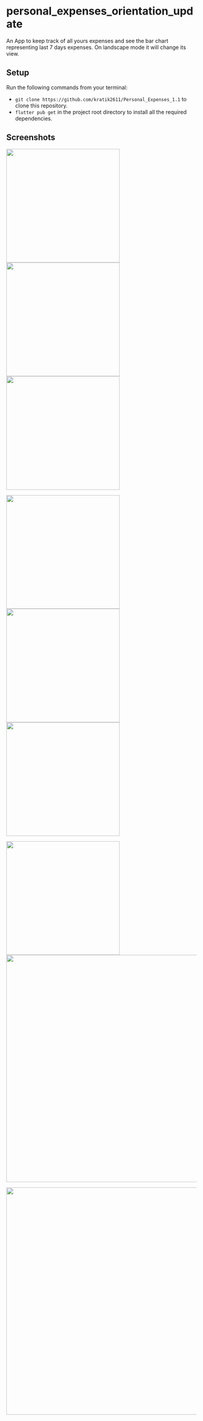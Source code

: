 # personal_expenses_orientation_update

An App to keep track of all yours expenses and see the bar chart representing last 7 days expenses. On landscape mode it will change its view.

## Setup

Run the following commands from your terminal:

- `git clone https://github.com/kratik2611/Personal_Expenses_1.1` to clone this repository.
- `flutter pub get` in the project root directory to install all the required dependencies.

## Screenshots

<img src="https://user-images.githubusercontent.com/81965333/209642048-2f5c812d-77cf-4bd1-bf20-4c95d6dcb7c9.png" width = 300>     <img src="https://user-images.githubusercontent.com/81965333/209642087-b9880074-179b-4a46-b622-c79a56a177f2.png" width = 300>      <img src="https://user-images.githubusercontent.com/81965333/209645680-d7d83695-461a-4d34-a4c9-558ff131db03.png" width = 300>


<img src="https://user-images.githubusercontent.com/81965333/209645690-916ea243-6799-42ab-a504-31a1a54a57c1.png" width = 300>     <img src="https://user-images.githubusercontent.com/81965333/209645694-64eacefc-75b9-49f3-9f76-b593de47183d.png" width = 300>      <img src="https://user-images.githubusercontent.com/81965333/209645697-2311d181-5c21-4de4-b9a4-ea0b99784921.png" width = 300>


<img src="https://user-images.githubusercontent.com/81965333/209645701-4aa0af91-e3cc-459c-a979-ccf8dec0fa91.png" width=300>       <img src="https://user-images.githubusercontent.com/81965333/209646879-24cc60aa-e0bb-4d7b-ad52-0a16ccd985c7.png" width=600>

<img src = "https://user-images.githubusercontent.com/81965333/209646884-770c1294-7b2b-40d5-bb7e-a8a17d829fbc.png" width=600>
